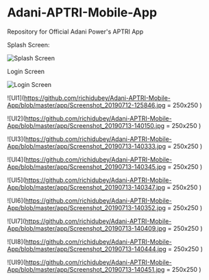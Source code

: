 # Adani-APTRI-Mobile-App
Repository for Official Adani Power's APTRI App    


Splash Screen: 


![Splash Screen](https://i.imgur.com/VLooEkE.png?1)    



Login Screen         
        
![Login Screen](https://i.imgur.com/vBHQsAB.png?1)


![UI1](https://github.com/richidubey/Adani-APTRI-Mobile-App/blob/master/app/Screenshot_20190712-125846.jpg = 250x250 )

![UI2](https://github.com/richidubey/Adani-APTRI-Mobile-App/blob/master/app/Screenshot_20190713-140150.jpg = 250x250 )

![UI3](https://github.com/richidubey/Adani-APTRI-Mobile-App/blob/master/app/Screenshot_20190713-140333.jpg = 250x250 )

![UI4](https://github.com/richidubey/Adani-APTRI-Mobile-App/blob/master/app/Screenshot_20190713-140345.jpg = 250x250 )

![UI5](https://github.com/richidubey/Adani-APTRI-Mobile-App/blob/master/app/Screenshot_20190713-140347.jpg = 250x250 )

![UI6](https://github.com/richidubey/Adani-APTRI-Mobile-App/blob/master/app/Screenshot_20190713-140352.jpg = 250x250 )

![UI7](https://github.com/richidubey/Adani-APTRI-Mobile-App/blob/master/app/Screenshot_20190713-140409.jpg = 250x250 )

![UI8](https://github.com/richidubey/Adani-APTRI-Mobile-App/blob/master/app/Screenshot_20190713-140444.jpg = 250x250 )

![UI9](https://github.com/richidubey/Adani-APTRI-Mobile-App/blob/master/app/Screenshot_20190713-140451.jpg = 250x250 )

